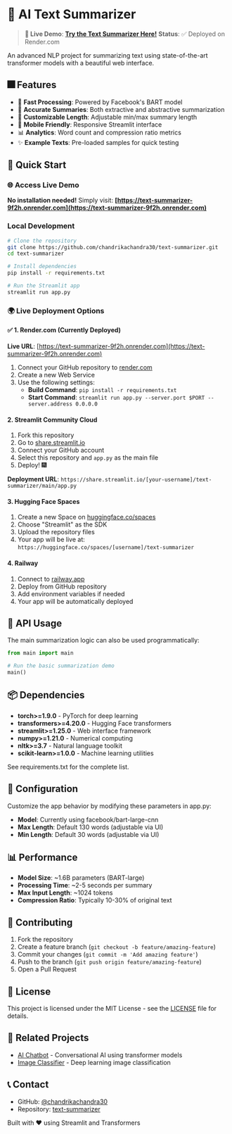 # 🤖 AI Text Summarizer

> **🚀 Live Demo**: [**Try the Text Summarizer Here!**](https://text-summarizer-9f2h.onrender.com)
> **Status**: ✅ Deployed on Render.com

An advanced NLP project for summarizing text using state-of-the-art transformer models with a beautiful web interface.

## 🎆 Features

- 🚀 **Fast Processing**: Powered by Facebook's BART model
- 🎯 **Accurate Summaries**: Both extractive and abstractive summarization
- 🔧 **Customizable Length**: Adjustable min/max summary length
- 📱 **Mobile Friendly**: Responsive Streamlit interface
- 📊 **Analytics**: Word count and compression ratio metrics
- ✨ **Example Texts**: Pre-loaded samples for quick testing

## 🚀 Quick Start

### 🌐 Access Live Demo

**No installation needed!** Simply visit: **[https://text-summarizer-9f2h.onrender.com](https://text-summarizer-9f2h.onrender.com)**

### Local Development

```bash
# Clone the repository
git clone https://github.com/chandrikachandra30/text-summarizer.git
cd text-summarizer

# Install dependencies
pip install -r requirements.txt

# Run the Streamlit app
streamlit run app.py
```

### 🌍 Live Deployment Options

#### ✅ 1. Render.com (Currently Deployed)

**Live URL**: [https://text-summarizer-9f2h.onrender.com](https://text-summarizer-9f2h.onrender.com)

1. Connect your GitHub repository to [render.com](https://render.com)
2. Create a new Web Service
3. Use the following settings:
   - **Build Command**: `pip install -r requirements.txt`
   - **Start Command**: `streamlit run app.py --server.port $PORT --server.address 0.0.0.0`

#### 2. Streamlit Community Cloud

1. Fork this repository
2. Go to [share.streamlit.io](https://share.streamlit.io/)
3. Connect your GitHub account
4. Select this repository and `app.py` as the main file
5. Deploy! 🎆

**Deployment URL**: `https://share.streamlit.io/[your-username]/text-summarizer/main/app.py`

#### 3. Hugging Face Spaces

1. Create a new Space on [huggingface.co/spaces](https://huggingface.co/spaces)
2. Choose "Streamlit" as the SDK
3. Upload the repository files
4. Your app will be live at: `https://huggingface.co/spaces/[username]/text-summarizer`

#### 4. Railway

1. Connect to [railway.app](https://railway.app/)
2. Deploy from GitHub repository
3. Add environment variables if needed
4. Your app will be automatically deployed

## 📝 API Usage

The main summarization logic can also be used programmatically:

```python
from main import main

# Run the basic summarization demo
main()
```

## 📦 Dependencies

- **torch>=1.9.0** - PyTorch for deep learning
- **transformers>=4.20.0** - Hugging Face transformers
- **streamlit>=1.25.0** - Web interface framework
- **numpy>=1.21.0** - Numerical computing
- **nltk>=3.7** - Natural language toolkit
- **scikit-learn>=1.0.0** - Machine learning utilities

See requirements.txt for the complete list.

## 🔧 Configuration

Customize the app behavior by modifying these parameters in app.py:

- **Model**: Currently using facebook/bart-large-cnn
- **Max Length**: Default 130 words (adjustable via UI)
- **Min Length**: Default 30 words (adjustable via UI)

## 📊 Performance

- **Model Size**: ~1.6B parameters (BART-large)
- **Processing Time**: ~2-5 seconds per summary
- **Max Input Length**: ~1024 tokens
- **Compression Ratio**: Typically 10-30% of original text

## 👥 Contributing

1. Fork the repository
2. Create a feature branch (`git checkout -b feature/amazing-feature`)
3. Commit your changes (`git commit -m 'Add amazing feature'`)
4. Push to the branch (`git push origin feature/amazing-feature`)
5. Open a Pull Request

## 📜 License

This project is licensed under the MIT License - see the [LICENSE](LICENSE) file for details.

## 🚀 Related Projects

- [AI Chatbot](https://github.com/chandrikachandra30/ai-chatbot) - Conversational AI using transformer models
- [Image Classifier](https://github.com/chandrikachandra30/image-classifier) - Deep learning image classification

## 📞 Contact

- GitHub: [@chandrikachandra30](https://github.com/chandrikachandra30)
- Repository: [text-summarizer](https://github.com/chandrikachandra30/text-summarizer)

Built with ❤️ using Streamlit and Transformers
